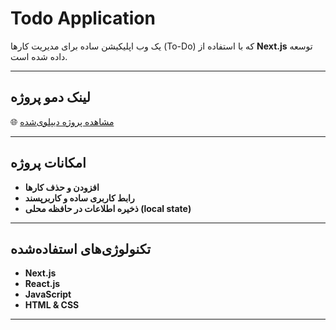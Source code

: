 # Todo Application

یک وب اپلیکیشن ساده برای مدیریت کارها (To-Do) که با استفاده از **Next.js** توسعه داده شده است.

---

## لینک دمو پروژه

🌐 [مشاهده پروژه دیپلوی‌شده](https://taskmas.netlify.app)

---

## امکانات پروژه

- **افزودن و حذف کارها**
- **رابط کاربری ساده و کاربرپسند**
- **ذخیره اطلاعات در حافظه محلی (local state)**

---

## تکنولوژی‌های استفاده‌شده

- **Next.js**  
- **React.js**  
- **JavaScript**  
- **HTML & CSS**

---


